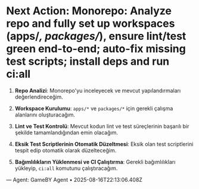 # Next Action: Monorepo: Analyze repo and fully set up workspaces (apps/*, packages/*), ensure lint/test green end-to-end; auto-fix missing test scripts; install deps and run ci:all

1. **Repo Analizi**: Monorepo'yu inceleyecek ve mevcut yapılandırmaları değerlendireceğim.

2. **Workspace Kurulumu**: `apps/*` ve `packages/*` için gerekli çalışma alanlarını oluşturacağım.

3. **Lint ve Test Kontrolü**: Mevcut kodun lint ve test süreçlerinin başarılı bir şekilde tamamlandığından emin olacağım.

4. **Eksik Test Scriptlerinin Otomatik Düzeltmesi**: Eksik olan test scriptlerini tespit edip otomatik olarak düzelteceğim.

5. **Bağımlılıkların Yüklenmesi ve CI Çalıştırma**: Gerekli bağımlılıkları yükleyip, `ci:all` komutunu çalıştıracağım.

— Agent: GameBY Agent • 2025-08-16T22:13:06.408Z
